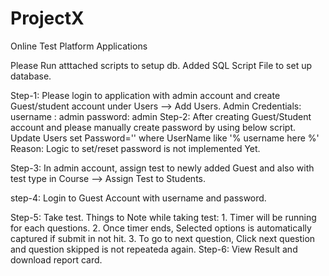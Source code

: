 # ProjectX
Online Test Platform Applications

Please Run atttached scripts to setup db. Added SQL Script File to set up database.

Step-1: Please login to application with admin account and create Guest/student account under Users --> Add Users.
              Admin Credentials:
                                  username : admin
                                  password: admin
Step-2: After creating Guest/Student account and please manually create password by using below script.
                Update Users
                set Password=''
                where UserName like '% username here %'
        Reason: Logic to set/reset password is not implemented Yet.

Step-3: In admin account, assign test to newly added Guest and also with test type in Course --> Assign Test to Students.

step-4: Login to Guest Account with username and password.

Step-5: Take test.
        Things to Note while taking test:
        1. Timer will be running for each questions.
        2. Once timer ends, Selected options is automatically captured if submit in not hit.
        3. To go to next question, Click next question and question skipped is not repeateda again.
Step-6: View Result and download report card.

